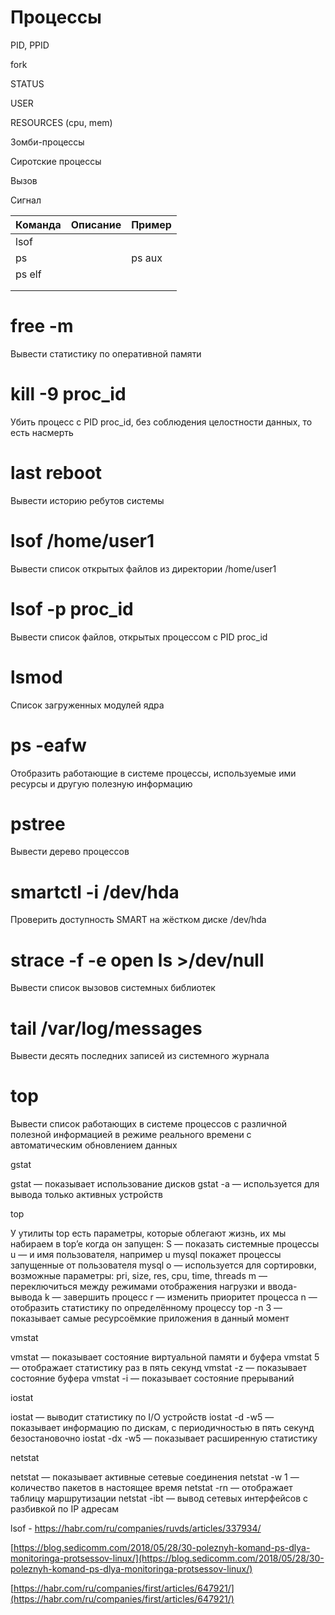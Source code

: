# Процессы

PID, PPID

fork

STATUS

USER

RESOURCES (cpu, mem)

Зомби-процессы

Сиротские процессы

Вызов

Сигнал

| Команда | Описание | Пример |
| --- | --- | --- |
| lsof |  |  |
| ps |  | ps aux
ps elf |
|  |  |  |
|  |  |  |

# free -m

Вывести статистику по оперативной памяти

# kill -9 proc_id

Убить процесс с PID proc_id, без соблюдения целостности данных, то есть насмерть

# last reboot

Вывести историю ребутов системы

# lsof /home/user1

Вывести список открытых файлов из директории /home/user1

# lsof -p proc_id

Вывести список файлов, открытых процессом с PID proc_id

# lsmod

Список загруженных модулей ядра

# ps -eafw

Отобразить работающие в системе процессы, используемые ими ресурсы и другую полезную информацию

# pstree

Вывести дерево процессов

# smartctl -i /dev/hda

Проверить доступность SMART на жёстком диске /dev/hda

# strace -f -e open ls >/dev/null

Вывести список вызовов системных библиотек

# tail /var/log/messages

Вывести десять последних записей из системного журнала

# top

Вывести список работающих в системе процессов с различной полезной информацией в режиме реального времени с автоматическим обновлением данных

gstat

gstat — показывает использование дисков
gstat -a — используется для вывода только активных устройств

top

У утилиты top есть параметры, которые облегают жизнь, их мы набираем в top’e когда он запущен:
S — показать системные процессы
u — и имя пользователя, например u mysql покажет процессы запущенные от пользователя mysql
o — используется для сортировки, возможные параметры: pri, size, res, cpu, time, threads
m — переключиться между режимами отображения нагрузки и ввода-вывода
k — завершить процесс
r — изменить приоритет процесса
n — отобразить статистику по определённому процессу
top -n 3 — показывает самые ресурсоёмкие приложения в данный момент

vmstat

vmstat — показывает состояние виртуальной памяти и буфера
vmstat 5 — отображает статистику раз в пять секунд
vmstat -z — показывает состояние буфера
vmstat -i — показывает состояние прерываний

iostat

iostat — выводит статистику по I/O устройств
iostat -d -w5 — показывает информацию по дискам, с периодичностью в пять секунд безостановочно
iostat -dx -w5 — показывает расширенную статистику

netstat

netstat — показывает активные сетевые соединения
netstat -w 1 — количество пакетов в настоящее время
netstat -rn — отображает таблицу маршрутизации
netstat -ibt — вывод сетевых интерфейсов с разбивкой по IP адресам

lsof - https://habr.com/ru/companies/ruvds/articles/337934/

[https://blog.sedicomm.com/2018/05/28/30-poleznyh-komand-ps-dlya-monitoringa-protsessov-linux/](https://blog.sedicomm.com/2018/05/28/30-poleznyh-komand-ps-dlya-monitoringa-protsessov-linux/)

[https://habr.com/ru/companies/first/articles/647921/](https://habr.com/ru/companies/first/articles/647921/)
